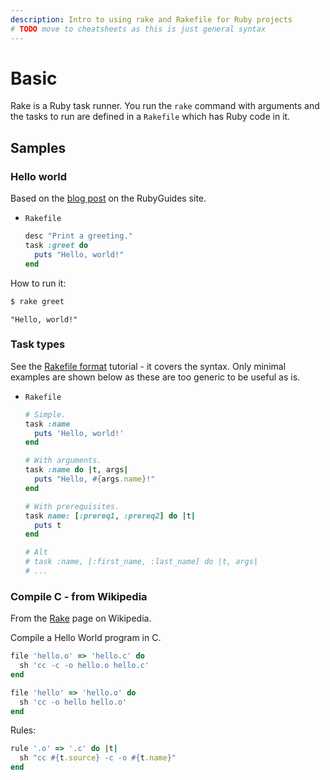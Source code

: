 ```yaml
---
description: Intro to using rake and Rakefile for Ruby projects
# TODO move to cheatsheets as this is just general syntax
---
```

# Basic

Rake is a Ruby task runner. You run the `rake` command with arguments and the tasks to run are defined in a `Rakefile` which has Ruby code in it.


## Samples

### Hello world

Based on the [blog post](https://www.rubyguides.com/2019/02/ruby-rake/) on the RubyGuides site.

- `Rakefile`
    ```rake
    desc "Print a greeting."
    task :greet do
      puts "Hello, world!"
    end
    ```

How to run it:

```sh
$ rake greet
```
```
"Hello, world!"
```

### Task types

See the [Rakefile format](https://ruby.github.io/rake/doc/rakefile_rdoc.html) tutorial - it covers the syntax. Only minimal examples are shown below as these are too generic to be useful as is.

- `Rakefile`
    ```rake
    # Simple.
    task :name
      puts 'Hello, world!'
    end

    # With arguments.
    task :name do |t, args|
      puts "Hello, #{args.name}!"
    end

    # With prerequisites.
    task name: [:prereq1, :prereq2] do |t|
      puts t
    end

    # Alt
    # task :name, [:first_name, :last_name] do |t, args|
    # ...
    ```

### Compile C - from Wikipedia

From the [Rake](https://en.m.wikipedia.org/wiki/Rake_(software)) page on Wikipedia.

Compile a Hello World program in C.

```ruby
file 'hello.o' => 'hello.c' do
  sh 'cc -c -o hello.o hello.c'
end

file 'hello' => 'hello.o' do
  sh 'cc -o hello hello.o'
end
```

Rules:

```ruby
rule '.o' => '.c' do |t|
  sh "cc #{t.source} -c -o #{t.name}"
end
```
